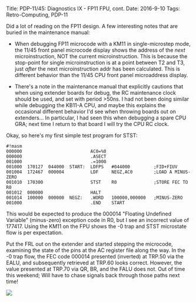 Title: PDP-11/45: Diagnostics IX - FP11 FPU, cont.
Date: 2016-9-10
Tags: Retro-Computing, PDP-11

Did a lot of reading on the FP11 design.  A few interesting notes that are buried in the maintenance manual:

* When debugging FP11 microcode with a KM11 in single-microstep mode, the 11/45 front panel microcode display shows
the address of the *next* microinstruction, NOT the current microinstruction.  This is because the stop-point for
single microinstruction is at a point between T2 and T3, just *after* the next microinstruction addr has been
calculated.  This is different behavior than the 11/45 CPU front panel microaddress display.

* There's a note in the maintenance manual that explicitly cautions that when using extender boards for debug, the
RC maintenance clock should be used, and set with period >50ns.  I had not been doing similar while debugging the
KB11-A CPU, and maybe this explains the occasional different behavior I'd see when throwing boards out on extenders...
In particular, I had seen this when debugging a spare CPU GRA; next time I return to that board I will try the CPU
RC clock.

Okay, so here's my first simple test program for STST:

    #!masm
    000000                          AC0=%0
    000000                          .ASECT
    001000                          .=1000
    001000  170127  044000  START:  LDFPS   #044000         ;FID+FIUV
    001004  172467  000004          LDF     NEGZ,AC0        ;LOAD A MINUS-ZERO
    001010  170300                  STST    R0              ;STORE FEC TO R0
    001012  000000                  HALT
    001014  100000  000000  NEGZ:   .WORD   100000,000000   ;MINUS-ZERO
    001000                          .END    START

This would be expected to produce the 000014 "Floating Undefined Variable" (minus-zero) exception code in R0, but I see
an incorrect value of 177417.  Using the KM11 on the FPU shows the -0 trap and STST microstate flow is per expectation.

Put the FRL out on the extender and started stepping the microcode, examining the state of the pins at the AC register
file along the way.  In the -0 trap flow, the FEC code 000014 presented (inverted) at TRP.50 via the EALU, and
subsequently retrieved at TRP.60 looks correct. However, the value presented at TRP.70 via QR, BR, and the FALU does
not.  Out of time this weekend; Will have to chase signals back through those paths next time!

<img src='/images/pdp11/minus-zero-microcode.png'/>

